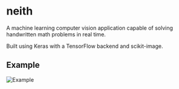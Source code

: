 neith
=====
A machine learning computer vision application capable of solving handwritten math problems in real time.

Built using Keras with a TensorFlow backend and scikit-image.

## Example
![Example](http://i.imgur.com/2SXVNVE.gif)
